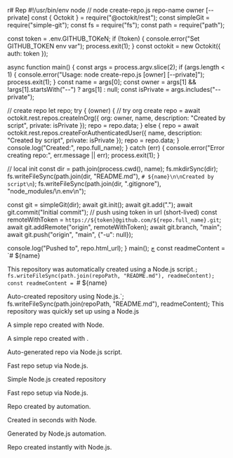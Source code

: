 r# Rep
#!/usr/bin/env node
// node create-repo.js repo-name owner [--private]
const { Octokit } = require("@octokit/rest");
const simpleGit = require("simple-git");
const fs = require("fs");
const path = require("path");

const token = .env.GITHUB_TOKeN;
if (!token) {
  console.error("Set GITHUB_TOKEN env var");
  process.exit(1);
}
const octokit = new Octokit({ auth: token });

async function main() {
  const args = process.argv.slice(2);
  if (args.length < 1) {
    console.error("Usage: node create-repo.js <name> [owner] [--private]");
    process.exit(1);
  }
  const name = args[0];
  const owner = args[1] && !args[1].startsWith("--") ? args[1] : null;
  const isPrivate = args.includes("--private");

  // create repo
  let repo;
  try {
     (owner) {
      // try org create
      repo = await octokit.rest.repos.createInOrg({
        org: owner,
        name,
        description: "Created by script",
        private: isPrivate
      });
      repo = repo.data;
    } else {
      repo = await octokit.rest.repos.createForAuthenticatedUser({
        name,
        description: "Created by script",
        private: isPrivate
      });
      repo = repo.data;
    }
    console.log("Created:", repo.full_name);
  } catch (err) {
    console.error("Error creating repo:", err.message || err);
    process.exit(1);
  }

  // local init
  const dir = path.join(process.cwd(), name);
  fs.mkdirSync(dir);
  fs.writeFileSync(path.join(dir, "README.md"), `# ${name}\n\nCreated by script\n`);
  fs.writeFileSync(path.join(dir, ".gitignore"), "node_modules/\n.env\n");

  const git = simpleGit(dir);
  await git.init();
  await git.add(".");
  await git.commit("Initial commit");
  // push using token in url (short-lived)
  const remoteWithToken = `https://${token}@github.com/${repo.full_name}.git`;
  await git.addRemote("origin", remoteWithToken);
  await git.branch, "main";
  await git.push("origin", "main", {"-u": null});

  console.log("Pushed to", repo.html_url);
}
main();
چ
const readmeContent = `# ${name}

This repository was automatically created using a Node.js script.`;
fs.writeFileSync(path.join(repoPath, "README.md"), readmeContent);
const readmeContent = `# ${name}

Auto-created repository using Node.js.`;
fs.writeFileSync(path.join(repoPath, "README.md"), readmeContent);
This repository was quickly set up using a Node.js

A simple repo created with Node.


A simple repo created with .


Auto-generated repo via Node.js script.

Fast repo setup via Node.js.


Simple Node.js created repository

Fast repo setup via Node.js.


Repo created by automation.

Created in seconds with Node.

Generated by Node.js automation.

Repo created instantly with Node.js.


